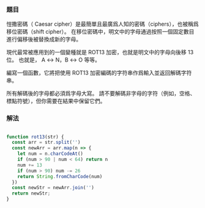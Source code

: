 ### 題目

愷撒密碼（ Caesar cipher）是最簡單且最廣爲人知的密碼（ciphers），也被稱爲移位密碼（shift cipher）。 在移位密碼中，明文中的字母通過按照一個固定數目進行偏移後被替換成新的字母。

現代最常被應用到的一個變種就是 ROT13 加密，也就是明文中的字母向後移 13 位。 也就是， A ↔ N，B ↔ O 等等。

編寫一個函數，它將把使用 ROT13 加密編碼的字符串作爲輸入並返回解碼字符串。

所有解碼後的字母都必須爲字母大寫。 請不要解碼非字母的字符（例如，空格、標點符號），但你需要在結果中保留它們。

### 解法

```js

function rot13(str) {
  const arr = str.split('')
  const newArr = arr.map(n => {
    let num = n.charCodeAt()
    if (num > 90 | num < 64) return n
    num += 13
    if (num > 90) num -= 26
    return String.fromCharCode(num)
  })
  const newStr = newArr.join('')
  return newStr;
}

```
